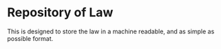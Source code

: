 # Repository of Law

This is designed to store the law in a machine readable, and as simple as possible format.
